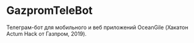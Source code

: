 # GazpromTeleBot

Телеграм-бот для мобильного и веб приложений OceanGile (Хакатон Actum Hack от Газпром, 2019).
